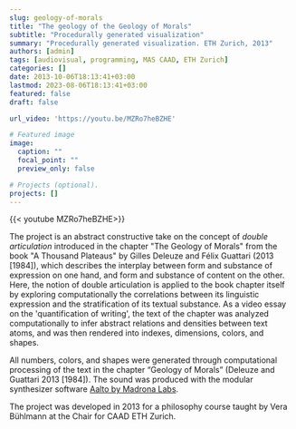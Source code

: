```yaml
---
slug: geology-of-morals
title: "The geology of the Geology of Morals"
subtitle: "Procedurally generated visualization"
summary: "Procedurally generated visualization. ETH Zurich, 2013"
authors: [admin]
tags: [audiovisual, programming, MAS CAAD, ETH Zurich]
categories: []
date: 2013-10-06T18:13:41+03:00
lastmod: 2023-08-06T18:13:41+03:00
featured: false
draft: false

url_video: 'https://youtu.be/MZRo7heBZHE'

# Featured image
image:
  caption: ""
  focal_point: ""
  preview_only: false

# Projects (optional).
projects: []
---
```


{{< youtube MZRo7heBZHE>}}

The project is an abstract constructive take on the concept of *double articulation* introduced in the chapter "The Geology of Morals" from the book "A Thousand Plateaus" by Gilles Deleuze and Félix Guattari (2013 [1984]), which describes the interplay between form and substance of expression on one hand, and form and substance of content on the other. 
Here, the notion of double articulation is applied to the book chapter itself by exploring computationally the correlations between its linguistic expression and the stratification of its textual substance. 
As a video essay on the 'quantification of writing', the text of the chapter was analyzed computationally to infer abstract relations and densities between text atoms, and was then rendered into indexes, dimensions, colors, and shapes. 

All numbers, colors, and shapes were generated through computational processing of the text in the chapter “Geology of Morals” (Deleuze and Guattari 2013 [1984]).
The sound was produced with the modular synthesizer software [Aalto by Madrona Labs](https://madronalabs.com/products/aalto). 

The project was developed in 2013 for a philosophy course taught by Vera Bühlmann at the Chair for CAAD ETH Zurich. 


<!-- 
is seen as the interaction, on a meta-level, between the lecture of Professor Challenger as expression and the actual concept of strata and stratification as substance. As an essay on the “quantification of writing” therefore, the corpus of the chapter was abstracted to text and analyzed in abstract relations and densities of occurrences from which each word would receive dimensions, which can eventually be rendered or transposed to numbers, colors and shapes.

“The geology of The Geology of Morals” is an abstract constructive take on the concept of *double articulation* introduced in the chapter “The Geology of Morals” from the book “One thousand Plateaus” of Gilles Deleuze and Felix Guattari (2013 [1984)].
Double articulation, the interplay between form and substance of expression on one hand, and form and substance of content on the other, here is applied to the book chapter itself as the interaction between the linguistic content of the lecture of Professor Challenger (expression), and actual concept of stratification (substance). 
The body o
  -->
